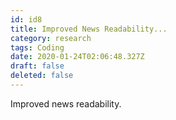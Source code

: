 ```yaml
---
id: id8
title: Improved News Readability...
category: research
tags: Coding
date: 2020-01-24T02:06:48.327Z
draft: false
deleted: false
---
```


Improved news readability.